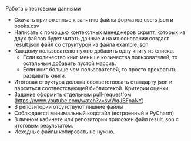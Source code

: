 Работа с тестовыми данными

* Скачать приложенные к занятию файлы форматов users.json и books.csv
* Написать с помощью контекстных менеджеров скрипт, которых из двух файлов будет читать данные и на их основании создаст result.json файл со структурой из файла example.json
* Каждому пользователю нужно добавить одну книгу из списка.
  * Если количество книг меньше количества пользователей, то остальным добавить пустой массив.
  * Если книг больше чем пользователей, то просто прекратить раздавать книги.
* Итоговая структура должна соответствовать стандарту json и парситься соотвестсвующей библиотекой.
Критерии оценки:
* Задание оформить отдельным pull-request'ом (https://www.youtube.com/watch?v=swWqJBFpaNY)
* В репозитории отсутствуют лишние файлы
* Соблюдается минимальный кодстайл (встроенный в PyCharm)
* В личном кабинете или репозитории приложен файл result.json с итоговым результатом.
* Исходные файлы копировать не нужно.

